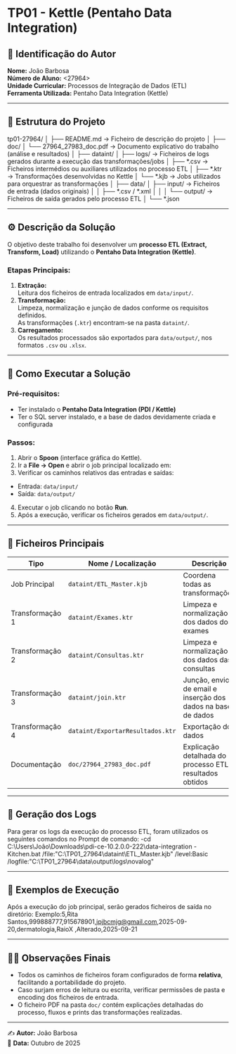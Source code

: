 # TP01 - Kettle (Pentaho Data Integration)

## 📘 Identificação do Autor
**Nome:** João Barbosa  
**Número de Aluno:** <27964>  
**Unidade Curricular:** Processos de Integração de Dados (ETL)  
**Ferramenta Utilizada:** Pentaho Data Integration (Kettle)

---

## 📂 Estrutura do Projeto
tp01-27964/
│
├── README.md → Ficheiro de descrição do projeto
│
├── doc/
│ └── 27964_27983_doc.pdf → Documento explicativo do trabalho (análise e resultados)
│
├── dataint/
│ ├── logs/ → Ficheiros de logs gerados durante a execução das transformações/jobs
│ ├── *.csv → Ficheiros intermédios ou auxiliares utilizados no processo ETL
│ ├── *.ktr → Transformações desenvolvidas no Kettle
│ └── *.kjb → Jobs utilizados para orquestrar as transformações
│
├── data/
│ ├── input/ → Ficheiros de entrada (dados originais)
│ │ ├── *.csv / *.xml
│ │
│ └── output/ → Ficheiros de saída gerados pelo processo ETL
│ └── *.json


---

## ⚙️ Descrição da Solução

O objetivo deste trabalho foi desenvolver um **processo ETL (Extract, Transform, Load)** utilizando o **Pentaho Data Integration (Kettle)**.

### **Etapas Principais:**
1. **Extração:**  
   Leitura dos ficheiros de entrada localizados em `data/input/`.
2. **Transformação:**  
   Limpeza, normalização e junção de dados conforme os requisitos definidos.  
   As transformações (`.ktr`) encontram-se na pasta `dataint/`.
3. **Carregamento:**  
   Os resultados processados são exportados para `data/output/`, nos formatos `.csv` ou `.xlsx`.

---

## 🚀 Como Executar a Solução

### **Pré-requisitos:**
- Ter instalado o **Pentaho Data Integration (PDI / Kettle)**  
- Ter o SQL server instalado, e a base de dados devidamente criada e configurada 

### **Passos:**
1. Abrir o **Spoon** (interface gráfica do Kettle).
2. Ir a **File → Open** e abrir o job principal localizado em:
3. Verificar os caminhos relativos das entradas e saídas:
- Entrada: `data/input/`
- Saída: `data/output/`
4. Executar o job clicando no botão **Run**.
5. Após a execução, verificar os ficheiros gerados em `data/output/`.

---

## 🧩 Ficheiros Principais
| Tipo | Nome / Localização | Descrição |
|------|--------------------|------------|
| Job Principal | `dataint/ETL_Master.kjb` | Coordena todas as transformações |
| Transformação 1 | `dataint/Exames.ktr` | Limpeza e normalização dos dados dos exames |
| Transformação 2 | `dataint/Consultas.ktr` | Limpeza e normalização dos dados das consultas |
| Transformação 3 | `dataint/join.ktr` | Junção, envio de email e inserção dos dados na base de dados  |
| Transformação 4 | `dataint/ExportarResultados.ktr` | Exportação dos dados  |
| Documentação | `doc/27964_27983_doc.pdf` | Explicação detalhada do processo ETL e resultados obtidos |

---

## 🧾 Geração dos Logs
Para gerar os logs da execução do processo ETL, foram utilizados os seguintes comandos no Prompt de comando:
-cd C:\Users\João\Downloads\pdi-ce-10.2.0.0-222\data-integration
-Kitchen.bat /file:"C:\TP01_27964\dataint\ETL_Master.kjb" /level:Basic /logfile:"C:\TP01_27964\data\output\logs\novalog"

---

## 🧪 Exemplos de Execução
Após a execução do job principal, serão gerados ficheiros de saída no diretório:
Exemplo:5,Rita Santos,999888777,915678901,jpjbcmjg@gmail.com,2025-09-20,dermatologia,RaioX        ,Alterado,2025-09-21


---

## 🧑‍💻 Observações Finais
- Todos os caminhos de ficheiros foram configurados de forma **relativa**, facilitando a portabilidade do projeto.  
- Caso surjam erros de leitura ou escrita, verificar permissões de pasta e encoding dos ficheiros de entrada.  
- O ficheiro PDF na pasta `doc/` contém explicações detalhadas do processo, fluxos e prints das transformações realizadas.

---

✍️ **Autor:** João Barbosa  
📅 **Data:** Outubro de 2025


